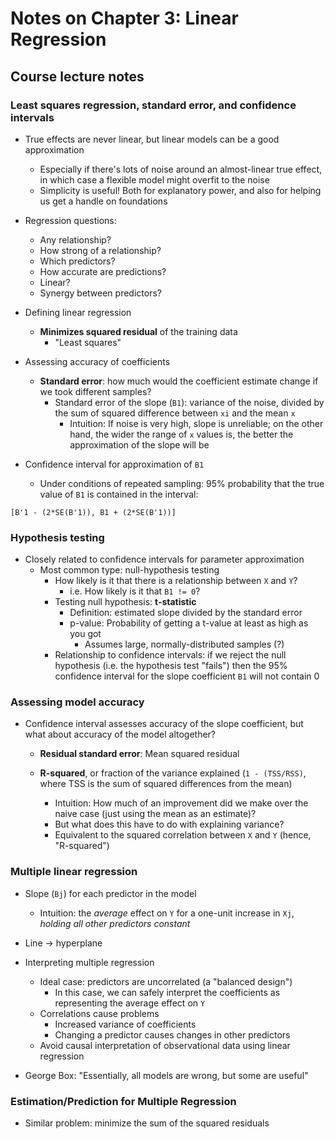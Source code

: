 # Notes on Chapter 3: Linear Regression

## Course lecture notes

### Least squares regression, standard error, and confidence intervals

- True effects are never linear, but linear models can be a good approximation
    - Especially if there's lots of noise around an almost-linear true effect,
      in which case a flexible model might overfit to the noise
    - Simplicity is useful! Both for explanatory power, and also for helping us
      get a handle on foundations

- Regression questions:
    - Any relationship?
    - How strong of a relationship?
    - Which predictors?
    - How accurate are predictions?
    - Linear?
    - Synergy between predictors?

- Defining linear regression
    - **Minimizes squared residual** of the training data
        - "Least squares"

- Assessing accuracy of coefficients
    - **Standard error**: how much would the coefficient estimate change if we
      took different samples?
        - Standard error of the slope (`B1`): variance of the noise, divided by
          the sum of squared difference between `xi` and the mean `x`
            - Intuition: If noise is very high, slope is unreliable; on the
              other hand, the wider the range of `x` values is, the better the
              approximation of the slope will be

- Confidence interval for approximation of `B1`
    - Under conditions of repeated sampling: 95% probability that the true value
      of `B1` is contained in the interval:

```
[B'1 - (2*SE(B'1)), B1 + (2*SE(B'1))]
```

### Hypothesis testing

- Closely related to confidence intervals for parameter approximation
    - Most common type: null-hypothesis testing
        - How likely is it that there is a relationship between `X` and `Y`?
            - i.e. How likely is it that `B1 != 0`?
        - Testing null hypothesis: **t-statistic**
            - Definition: estimated slope divided by the standard error
            - p-value: Probability of getting a t-value at least as high as you
              got
                - Assumes large, normally-distributed samples (?)
        - Relationship to confidence intervals: if we reject the null hypothesis
          (i.e. the hypothesis test "fails") then the 95% confidence interval
          for the slope coefficient `B1` will not contain 0 

### Assessing model accuracy

- Confidence interval assesses accuracy of the slope coefficient, but what about
  accuracy of the model altogether?
    - **Residual standard error**: Mean squared residual
    - **R-squared**, or fraction of the variance explained (`1 - (TSS/RSS)`,
      where TSS is the sum of squared differences from the mean)

        - Intuition: How much of an improvement did we make over the naive case
          (just using the mean as an estimate)?
        - But what does this have to do with explaining variance?
        - Equivalent to the squared correlation between `X` and `Y` (hence,
          "R-squared")

### Multiple linear regression

- Slope (`Bj`) for each predictor in the model
    - Intuition: the _average_ effect on `Y` for a one-unit increase in `Xj`,
      _holding all other predictors constant_

- Line -> hyperplane

- Interpreting multiple regression
    - Ideal case: predictors are uncorrelated (a "balanced design")
        - In this case, we can safely interpret the coefficients as representing
          the average effect on `Y`
    - Correlations cause problems
        - Increased variance of coefficients
        - Changing a predictor causes changes in other predictors
    - Avoid causal interpretation of observational data using linear regression

- George Box: "Essentially, all models are wrong, but some are useful"

### Estimation/Prediction for Multiple Regression

- Similar problem: minimize the sum of the squared residuals

